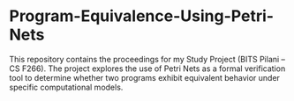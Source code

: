 # Program-Equivalence-Using-Petri-Nets

This repository contains the proceedings for my Study Project (BITS Pilani – CS F266). The project explores the use of Petri Nets as a formal verification tool to determine whether two programs exhibit equivalent behavior under specific computational models.

